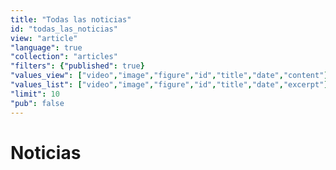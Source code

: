 ```yaml
---
title: "Todas las noticias"
id: "todas_las_noticias"
view: "article"
"language": true
"collection": "articles"
"filters": {"published": true}
"values_view": ["video","image","figure","id","title","date","content"]
"values_list": ["video","image","figure","id","title","date","excerpt"]
"limit": 10
"pub": false
---
```

<div class="page news-list" layout="column" layout-margin>
    <h1>Noticias</h1>
    <app-paginator-browser>
        <div flex-gt-xs="100" ng-repeat="card in elements()">
            <app-card-article item="card" prefix="node.href"></app-card-article>
        </div>
    </app-paginator-browser>
</div>
